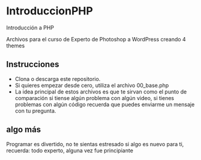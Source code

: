 # IntroduccionPHP
Introducción a PHP 

Archivos para el curso de Experto de Photoshop a WordPress creando 4 themes

## Instrucciones

- Clona o descarga este repositorio.
- Si quieres empezar desde cero, utiliza el archivo 00_base.php
- La idea principal de estos archivos es que te sirvan como el punto de comparación si tiense algún problema con algún video, si tienes problemas con algún código recuerda que puedes enviarme un mensaje con tu pregunta.

## algo más

Programar es divertido, no te sientas estresado si algo es nuevo para ti, recuerda: todo experto, alguna vez fue principiante
